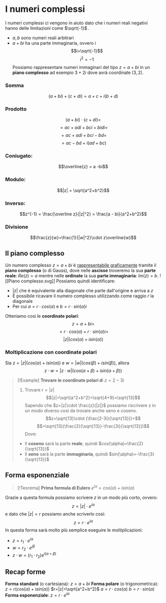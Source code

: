 # I numeri complessi
I numeri complessi ci vengono in aiuto dato che i numeri reali negativi hanno delle limitazioni come $\sqrt{-1}$ .
- $a,b$ sono numeri reali arbitrari
- $a+bi$ ha una parte immaginaria, ovvero $i$
$$i=\sqrt{-1}$$$$i^2=-1$$
Possiamo rappresentare numeri immaginari del tipo $z=a+bi$ in un **piano complesso**
ad esempio $3+2i$ dove avrà coordinate $(3,2)$.

### Somma
$$(a+bi) + (c+di) = a+c+i(b+d)$$
### Prodotto
$$(a+bi)\cdot(c+di)=$$
$$= ac+adi+bci+bidi =$$
$$= ac+adi+bci-bd =$$
$$= ac-bd+i(ad+bc)$$
### Coniugato:
$$\overline{z} = a -bi$$
### Modulo:
$$|z| = \sqrt{a^2+b^2}$$
### Inverso: 
$$z^{-1} = \frac{\overline z}{|z|^2} = \frac{a - bi}{a^2+b^2}$$
### Divisione
$$\frac{z}{w}=\frac{1}{|w|^2}\cdot z\overline{w}$$

## Il piano complesso
Un numero complesso $z = a+bi$ è <u>rappresentabile graficamente</u> tramite il **piano complesso** (o di Gauss), dove nelle **ascisse** troveremo la sua **parte reale**: $Re(z) = a$ mentre nelle **ordinate** la sua **parte immaginaria**: $Im(z)=b$.
![[Piano complesso.svg]]
Possiamo quindi identificare:
- $|z|$ che è equivalente alla diagonale che parte dall'origine e arriva a $z$
- È possibile ricavare il numero complesso utilizzando come raggio $r$ la diagonale
- Per cui $a=r\cdot cos(\alpha)$ e $b=r\cdot sin(\alpha)i$ 

Otteniamo così le **coordinate polari**:
$$z = a+bi =$$
$$= r\cdot cos(\alpha) + r\cdot sin(\alpha)i =$$
$$|z|(cos(\alpha)+isin(\alpha))$$
### Moltiplicazione con coordinate polari
Sia $z=|z|(cos(\alpha)+isin(\alpha))$ e $w=|w|(cos(\beta)+isin(\beta))$, allora
$$z\cdot w=|z\cdot w|(cos(\alpha +\beta)+isin(\alpha +\beta))$$

>[!Example]
>**Trovare le coordinate polari d**i $z=2-3i$
>
>1. Trovare $r=|z|$
>$$|z|=\sqrt{a^2+b^2}=\sqrt{4+9}=\sqrt{13}$$
>Sapendo che $z=|z|\cdot \frac{z}{|z|}$ possiamo riscrivere z in un modo diverso così da trovare anche seno e coseno.
>$$z=\sqrt{13}\cdot (\frac{2-3i}{\sqrt{13}})=$$
>$$=\sqrt{13}(\frac{2}{\sqrt{13}}-\frac{3i}{\sqrt{13}})$$
>Dove:
>- Il **coseno** sarà la parte **reale**, quindi $cos(\alpha)=\frac{2}{\sqrt{13}}$
>- Il **seno** sarà la parte **immaginaria**, quindi $sin(\alpha)=-\frac{3}{\sqrt{13}}$

## Forma esponenziale
>[!Teorema]
>**Prima formula di Eulero**
$e^{i\alpha}=cos(\alpha)+isin(\alpha)$

Grazie a questa formula possiamo scrivere $z$ in un modo più corto, ovvero:
$$z=|z|\cdot e^{i\alpha}$$
e dato che $|z| = r$ possiamo anche scriverlo così:
$$z=r\cdot e^{i\alpha}$$
In questa forma sarà molto più semplice eseguire le moltiplicazioni:
- $z=r_1\cdot e^{i\alpha}$
- $w=r_2\cdot e^{i\beta}$
- $z\cdot w=(r_1\cdot r_2)e^{i(\alpha + \beta)}$

## Recap forme
**Forma standard** (o cartesiana): $z=a+bi$
**Forma polare** (o trigonometrica): $z=r(cos(\alpha)+isin(\alpha))$
	$r=|z|=\sqrt{a^2+b^2}$
	$a=r\cdot cos(\alpha)$
	$b=r\cdot sin(\alpha)$	
**Forma esponenziale**: $z=r\cdot e^{i\alpha}$























